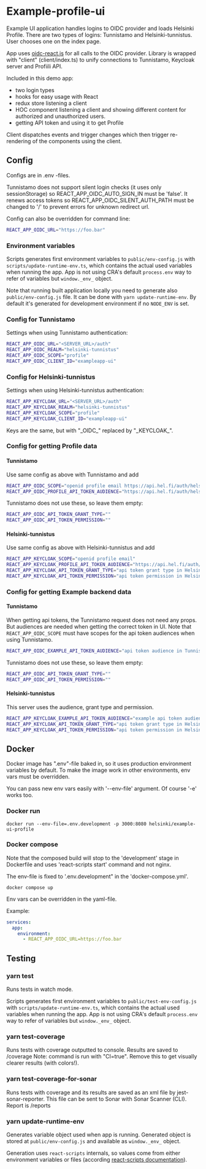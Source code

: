 # Example-profile-ui

Example UI application handles logins to OIDC provider and loads Helsinki Profile. There are two types of logins: Tunnistamo and Helsinki-tunnistus. User chooses one on the index page.

App uses [oidc-react.js](https://github.com/IdentityModel/oidc-client-js/wiki) for all calls to the OIDC provider. Library is wrapped with "client" (client/index.ts) to unify connections to Tunnistamo, Keycloak server and Profiili API.

Included in this demo app:

- two login types
- hooks for easy usage with React
- redux store listening a client
- HOC component listening a client and showing different content for authorized and unauthorized users.
- getting API token and using it to get Profile

Client dispatches events and trigger changes which then trigger re-rendering of the components using the client.

## Config

Configs are in .env -files.

Tunnistamo does not support silent login checks (it uses only sessionStorage) so REACT_APP_OIDC_AUTO_SIGN_IN must be 'false'. It renews access tokens so REACT_APP_OIDC_SILENT_AUTH_PATH must be changed to '/' to prevent errors for unknown redirect url.

Config can also be overridden for command line:

```bash
REACT_APP_OIDC_URL="https://foo.bar"
```

### Environment variables

Scripts generates first environment variables to `public/env-config.js` with `scripts/update-runtime-env.ts`, which contains the
actual used variables when running the app. App is not using CRA's default `process.env` way to refer of variables but
`window._env_` object.

Note that running built application locally you need to generate also `public/env-config.js` file. It can be done with
`yarn update-runtime-env`. By default it's generated for development environment if no `NODE_ENV` is set.

### Config for Tunnistamo

Settings when using Tunnistamo authentication:

```bash
REACT_APP_OIDC_URL="<SERVER_URL>/auth"
REACT_APP_OIDC_REALM="helsinki-tunnistus"
REACT_APP_OIDC_SCOPE="profile"
REACT_APP_OIDC_CLIENT_ID="exampleapp-ui"
```

### Config for Helsinki-tunnistus

Settings when using Helsinki-tunnistus authentication:

```bash
REACT_APP_KEYCLOAK_URL="<SERVER_URL>/auth"
REACT_APP_KEYCLOAK_REALM="helsinki-tunnistus"
REACT_APP_KEYCLOAK_SCOPE="profile"
REACT_APP_KEYCLOAK_CLIENT_ID="exampleapp-ui"
```

Keys are the same, but with "\_OIDC\_" replaced by "\_KEYCLOAK\_".

### Config for getting Profile data

#### Tunnistamo

Use same config as above with Tunnistamo and add

```bash
REACT_APP_OIDC_SCOPE="openid profile email https://api.hel.fi/auth/helsinkiprofile"
REACT_APP_OIDC_PROFILE_API_TOKEN_AUDIENCE="https://api.hel.fi/auth/helsinkiprofiledev"
```

Tunnistamo does not use these, so leave them empty:

```bash
REACT_APP_OIDC_API_TOKEN_GRANT_TYPE=""
REACT_APP_OIDC_API_TOKEN_PERMISSION=""
```

#### Helsinki-tunnistus

Use same config as above with Helsinki-tunnistus and add

```bash
REACT_APP_KEYCLOAK_SCOPE="openid profile email"
REACT_APP_KEYCLOAK_PROFILE_API_TOKEN_AUDIENCE="https://api.hel.fi/auth/helsinkiprofiledev"
REACT_APP_KEYCLOAK_API_TOKEN_GRANT_TYPE="api token grant type in Helsinki-Tunnistus"
REACT_APP_KEYCLOAK_API_TOKEN_PERMISSION="api token permission in Helsinki-Tunnistus"
```

### Config for getting Example backend data

#### Tunnistamo

When getting api tokens, the Tunnistamo request does not need any props. But audiences are needed when getting the correct token in UI. Note that `REACT_APP_OIDC_SCOPE` must have scopes for the api token audiences when using Tunnistamo.

```bash
REACT_APP_OIDC_EXAMPLE_API_TOKEN_AUDIENCE="api token audience in Tunnistamo"
```

Tunnistamo does not use these, so leave them empty:

```bash
REACT_APP_OIDC_API_TOKEN_GRANT_TYPE=""
REACT_APP_OIDC_API_TOKEN_PERMISSION=""
```

#### Helsinki-tunnistus

This server uses the audience, grant type and permission.

```bash
REACT_APP_KEYCLOAK_EXAMPLE_API_TOKEN_AUDIENCE="example api token audience in Helsinki-Tunnistus"
REACT_APP_KEYCLOAK_API_TOKEN_GRANT_TYPE="api token grant type in Helsinki-Tunnistus"
REACT_APP_KEYCLOAK_API_TOKEN_PERMISSION="api token permission in Helsinki-Tunnistus"
```

## Docker

Docker image has ".env"-file baked in, so it uses production environment variables by default. To make the image work in other environments, env vars must be overridden.

You can pass new env vars easily with '--env-file' argument. Of course '-e' works too.

### Docker run

```
docker run --env-file=.env.development -p 3000:8080 helsinki/example-ui-profile
```

### Docker compose

Note that the composed build will stop to the 'development' stage in Dockerfile and uses 'react-scripts start' command and not nginx.

The env-file is fixed to '.env.development" in the 'docker-compose.yml'.

```
docker compose up
```

Env vars can be overridden in the yaml-file.

Example:

```yml
services:
  app:
    environment:
      - REACT_APP_OIDC_URL=https://foo.bar
```

## Testing

### yarn test

Runs tests in watch mode.

Scripts generates first environment variables to `public/test-env-config.js` with `scripts/update-runtime-env.ts`, which contains the
actual used variables when running the app. App is not using CRA's default `process.env` way to refer of variables but
`window._env_` object.

### yarn test-coverage

Runs tests with coverage outputted to console. Results are saved to /coverage Note: command is run with "CI=true". Remove this to get visually clearer results (with colors!).

### yarn test-coverage-for-sonar

Runs tests with coverage and its results are saved as an xml file by jest-sonar-reporter.
This file can be sent to Sonar with Sonar Scanner (CLI). Report is /reports

### yarn update-runtime-env

Generates variable object used when app is running. Generated object is stored at `public/env-config.js` and available
as `window._env_` object.

Generation uses `react-scripts` internals, so values come from either environment variables or files (according
[react-scripts documentation](https://create-react-app.dev/docs/adding-custom-environment-variables/#what-other-env-files-can-be-used)).
